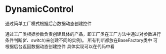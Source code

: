 # DynamicControl
通过简单工厂模式根据后台数据动态创建控件

通过工厂类根据参数负责创建具体的产品，即工厂类在工厂方法中通过对参数进行条件判断(if、switch)来创建不同的实例)。
所有判断都放在BaseFactory类中 可根据后台返回数据动态创建控件
具体实现可以在代码中看 
